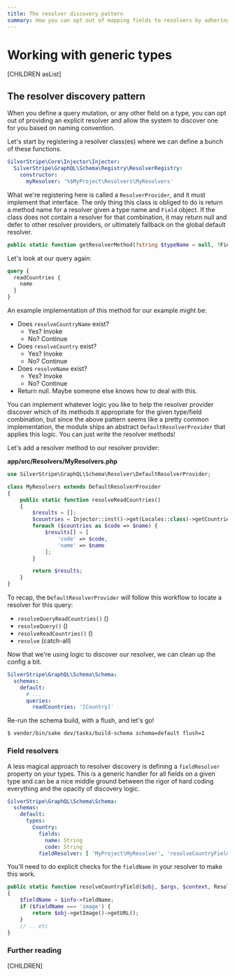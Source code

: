 ```yaml
---
title: The resolver discovery pattern
summary: How you can opt out of mapping fields to resolvers by adhering to naming conventions
---
```


# Working with generic types

[CHILDREN asList]

## The resolver discovery pattern

When you define a query mutation, or any other field on a type, you can opt out of providing
an explicit resolver and allow the system to discover one for you based on naming convention.

Let's start by registering a resolver class(es) where we can define a bunch of these functions.

```yaml
SilverStripe\Core\Injector\Injector:
  SilverStripe\GraphQL\Schema\Registry\ResolverRegistry:
    constructor:
      myResolver: '%$MyProject\Resolvers\MyResolvers'
```

What we're registering here is called a `ResolverProvider`, and it must implement that interface.
The only thing this class is obliged to do is return a method name for a resolver given a type name and
`Field` object. If the class does not contain a resolver for that combination, it may return null and
defer to other resolver providers, or ultimately fallback on the global default resolver.

```php
public static function getResolverMethod(?string $typeName = null, ?Field $field = null): ?string;
```

Let's look at our query again:

```graphql
query {
  readCountries {
    name
  }
}
```

An example implementation of this method for our example might be:

* Does `resolveCountryName` exist?
  * Yes? Invoke
  * No? Continue
* Does `resolveCountry` exist?
  * Yes? Invoke
  * No? Continue
* Does `resolveName` exist?
  * Yes? Invoke
  * No? Continue
* Return null. Maybe someone else knows how to deal with this.

You can implement whatever logic you like to help the resolver provider discover which of its methods
it appropriate for the given type/field combination, but since the above pattern seems like a pretty common
implementation, the module ships an abstract `DefaultResolverProvider` that applies this logic. You can just
write the resolver methods!

Let's add a resolver method to our resolver provider:

**app/src/Resolvers/MyResolvers.php**
```php
use SilverStripe\GraphQL\Schema\Resolver\DefaultResolverProvider;

class MyResolvers extends DefaultResolverProvider
{
    public static function resolveReadCountries()
    {
        $results = [];
        $countries = Injector::inst()->get(Locales::class)->getCountries();
        foreach ($countries as $code => $name) {
            $results[] = [
                'code' => $code,
                'name' => $name
            ];
        }

        return $results;
    }
}
```

To recap, the `DefaultResolverProvider` will follow this workflow to locate a resolver
for this query:

* `resolveQueryReadCountries()` (<typeName><fieldName>)
* `resolveQuery()` (<typeName>)
* `resolveReadCountries()` (<fieldName>)
* `resolve` (catch-all)


Now that we're using logic to discover our resolver, we can clean up the config a bit.

```yml
SilverStripe\GraphQL\Schema\Schema:
  schemas:
    default:
      # ...
      queries:
        readCountries: '[Country]'
```

Re-run the schema build, with a flush, and let's go!

`$ vendor/bin/sake dev/tasks/build-schema schema=default flush=1`


### Field resolvers

A less magical approach to resolver discovery is defining a `fieldResolver` property on your
types. This is a generic handler for all fields on a given type and can be a nice middle
ground between the rigor of hard coding everything and the opacity of discovery logic.

```yml
SilverStripe\GraphQL\Schema\Schema:
  schemas:
    default:
      types:
        Country:
          fields:
            name: String
            code: String
          fieldResolver: [ 'MyProject\MyResolver', 'resolveCountryField' ]
```

You'll need to do explicit checks for the `fieldName` in your resolver to make this work.

```php
public static function resolveCountryField($obj, $args, $context, ResolveInfo $info)
{
    $fieldName = $info->fieldName;
    if ($fieldName === 'image') {
        return $obj->getImage()->getURL();
    }
    // .. etc
}
```

### Further reading

[CHILDREN]
